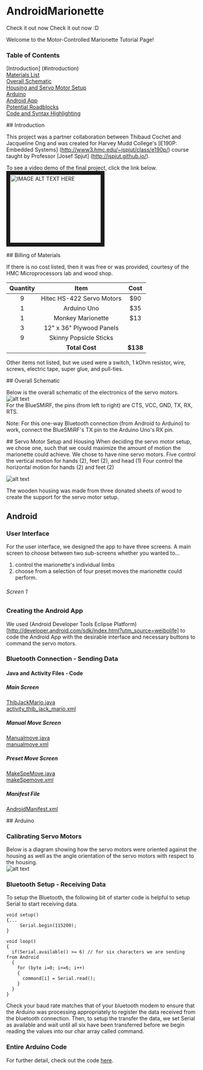 AndroidMarionette
=================


Check it out now Check it out now :D

Welcome to the Motor-Controlled Marionette Tutorial Page!

### Table of Contents  
[Introduction] (#introduction)   
[Materials List](#materials)     
[Overall Schematic](#overallschematic)    
[Housing and Servo Motor Setup](#housingsetup)      
[Arduino](#arduino)      
[Android App](#android)        
[Potential Roadblocks](#roadblocks)  
[Code and Syntax Highlighting](#code)  

<a name="introduction"/>
## Introduction

This project was a partner collaboration between Thibaud Cochet and Jacqueline Ong and was created for Harvey Mudd College's [E190P: Embedded Systems] (http://www3.hmc.edu/~jspjut/class/e190p/) course taught by Professor [Josef Spjut] (http://jspjut.github.io/).

To see a video demo of the final project, click the link below.             
<a href="http://www.youtube.com/watch?feature=player_embedded&v=Keeoy24ys9w
" target="_blank"><img src="http://img.youtube.com/vi/Keeoy24ys9w/0.jpg" 
alt="IMAGE ALT TEXT HERE" width="240" height="180" border="10" /></a>


<a name="materials"/>
## Billing of Materials

If there is no cost listed, then it was free or was provided, courtesy of the HMC Microprocessors lab and wood shop.

| Quantity        | Item           | Cost  |
| :-------------: |:-------------:| :-----:|
| 9 | Hitec HS-422 Servo Motors | $90 |
| 1 | Arduino Uno               | $35 |
| 1 | Monkey Marionette         | $13 |
| 3 | 12" x 36" Plywood Panels  |     |
| 9 | Skinny Popsicle Sticks    |     |
|   | **Total Cost**            | **$138** |

Other items not listed, but we used were a switch, 1 kOhm resistor, wire, screws, electric tape, super glue, and pull-ties.

<a name="overallschematic"/>
## Overall Schematic

Below is the overall schematic of the electronics of the servo motors.             
![alt text](https://raw.github.com/jackieong/AndroidMarionette/master/schemq_bb.png)           
For the BlueSMiRF, the pins (from left to right) are CTS, VCC, GND, TX, RX, RTS.

Note: For this one-way Bluetooth connection (from Android to Arduino) to work, connect the BlueSMiRF's TX pin to the Arduino Uno's RX pin.

<a name="housingsetup"/>
## Servo Motor Setup and Housing
When deciding the servo motor setup, we chose one, such that we could maximize the amount of motion the marionette could achieve. 
We chose to have nine servo motors.
Five control the vertical motion for hands (2), feet (2), and head (1)
Four control the horizontal motion for hands (2) and feet (2) 

![alt text](https://raw.github.com/jackieong/AndroidMarionette/master/marionettemotor.png) 

The wooden housing was made from three donated sheets of wood to create the support for the servo motor setup.
<a name="android"/>
## Android

### User Interface            
For the user interface, we designed the app to have three screens. A main screen to choose between two sub-screens whether you wanted to...           
1) control the marionette's individual limbs             
2) choose from a selection of four preset moves the marionette could perform.          

######  Screen 1

### Creating the Android App            
We used (Android Developer Tools Eclipse Platform)[http://developer.android.com/sdk/index.html?utm_source=weibolife] to code the Android App with the desirable interface and necessary buttons to command the servo motors.

### Bluetooth Connection - Sending Data            


#### Java and Activity Files - Code            


##### Main Screen
[ThibJackMario.java](https://github.com/jackieong/AndroidMarionette/blob/master/AndroidManifest.xml)         
[activity_thib_jack_mario.xml](https://github.com/jackieong/AndroidMarionette/blob/master/)

##### Manual Move Screen
[Manualmove.java](https://github.com/jackieong/AndroidMarionette/blob/master/Manualmove.java)            
[manualmove.xml](https://github.com/jackieong/AndroidMarionette/blob/master/manualmove.xml)  

##### Preset Move Screen          
[MakeSpeMove.java](https://github.com/jackieong/AndroidMarionette/blob/master/MakeSpeMove.java)            
[makeSpemove.xml](https://github.com/jackieong/AndroidMarionette/blob/master/makeSpemove.xml)            

##### Manifest File 
[AndroidManifest.xml](https://github.com/jackieong/AndroidMarionette/blob/master/AndroidManifest.xml)      

<a name="arduino"/>
## Arduino

### Calibrating Servo Motors

Below is a diagram showing how the servo motors were oriented against the housing as well as the angle orientation of the servo motors with respect to the housing.       
![alt text](https://raw.github.com/jackieong/AndroidMarionette/master/servoMotorOrientation.png)
<a name="servosetup"/>

### Bluetooth Setup - Receiving Data 
To setup the Bluetooth, the following bit of starter code is helpful to setup Serial to start receiving data.
```
void setup() 
{...
     Serial.begin(115200);
}

void loop()
{
  if(Serial.available() >= 6) // for six characters we are sending from Android
  {
    for (byte i=0; i<=6; i++)
    {
      command[i] = Serial.read();
    }
  }
}
```
Check your baud rate matches that of your bluetooth modem to ensure that the Arduino was processing appropriately to register the data received from the bluetooth connection. Then, to setup the transfer the data, we set Serial as available and wait until all six have been transferred before we begin reading the values into our char array called command.

### Entire Arduino Code
For further detail, check out the code [here](https://github.com/jackieong/AndroidMarionette/blob/master/MarionetteControl/MarionetteControl.ino).
